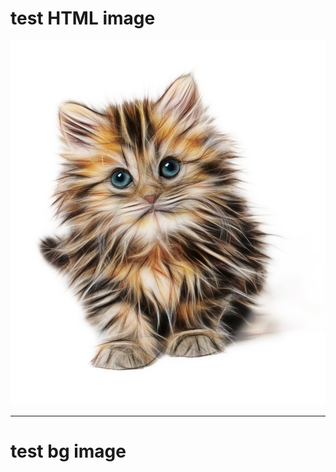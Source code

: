 # test HTML image

![](assets/kitten.jpg)

---

# test bg image

<!-- .slide: data-background="assets/cat.jpg" -->